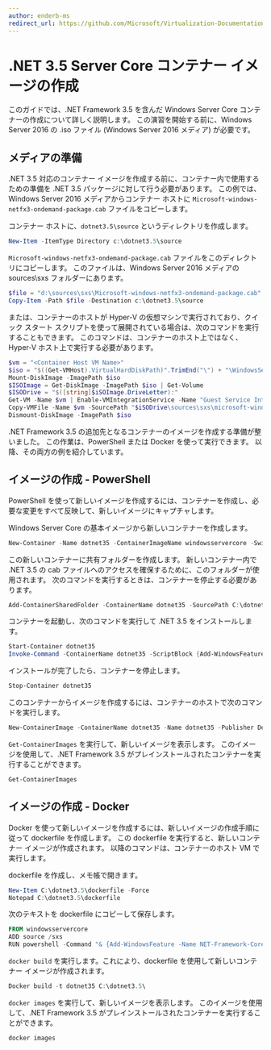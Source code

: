 ```yaml
---
author: enderb-ms
redirect_url: https://github.com/Microsoft/Virtualization-Documentation/tree/master/windows-container-samples
---
```



# .NET 3.5 Server Core コンテナー イメージの作成

このガイドでは、.NET Framework 3.5 を含んだ Windows Server Core コンテナーの作成について詳しく説明します。 この演習を開始する前に、Windows Server 2016 の .iso ファイル (Windows Server 2016 メディア) が必要です。

## メディアの準備

.NET 3.5 対応のコンテナー イメージを作成する前に、コンテナー内で使用するための準備を .NET 3.5 パッケージに対して行う必要があります。 この例では、Windows Server 2016 メディアからコンテナー ホストに `Microsoft-windows-netfx3-ondemand-package.cab` ファイルをコピーします。

コンテナー ホストに、`dotnet3.5\source` というディレクトリを作成します。

```powershell
New-Item -ItemType Directory c:\dotnet3.5\source
```

`Microsoft-windows-netfx3-ondemand-package.cab` ファイルをこのディレクトリにコピーします。 このファイルは、Windows Server 2016 メディアの sources\sxs フォルダーにあります。

```powershell
$file = "d:\sources\sxs\Microsoft-windows-netfx3-ondemand-package.cab"
Copy-Item -Path $file -Destination c:\dotnet3.5\source
``` 
    
または、コンテナーのホストが Hyper-V の仮想マシンで実行されており、クイック スタート スクリプトを使って展開されている場合は、次のコマンドを実行することもできます。 このコマンドは、コンテナーのホスト上ではなく、Hyper-V ホスト上で実行する必要があります。 

```powershell
$vm = "<Container Host VM Name>"
$iso = "$((Get-VMHost).VirtualHardDiskPath)".TrimEnd("\") + "\WindowsServerTP4.iso"
Mount-DiskImage -ImagePath $iso
$ISOImage = Get-DiskImage -ImagePath $iso | Get-Volume
$ISODrive = "$([string]$iSOImage.DriveLetter):"
Get-VM -Name $vm | Enable-VMIntegrationService -Name "Guest Service Interface"
Copy-VMFile -Name $vm -SourcePath "$iSODrive\sources\sxs\microsoft-windows-netfx3-ondemand-package.cab" -DestinationPath "c:\dotnet3.5\source\microsoft-windows-netfx3-ondemand-package.cab" -FileSource Host -CreateFullPath
Dismount-DiskImage -ImagePath $iso
```

.NET Framework 3.5 の追加先となるコンテナーのイメージを作成する準備が整いました。 この作業は、PowerShell または Docker を使って実行できます。 以降、その両方の例を紹介しています。

## イメージの作成 - PowerShell

PowerShell を使って新しいイメージを作成するには、コンテナーを作成し、必要な変更をすべて反映して、新しいイメージにキャプチャします。

Windows Server Core の基本イメージから新しいコンテナーを作成します。

```powershell
New-Container -Name dotnet35 -ContainerImageName windowsservercore -SwitchName "Virtual Switch"
```

この新しいコンテナーに共有フォルダーを作成します。 新しいコンテナー内で .NET 3.5 の cab ファイルへのアクセスを確保するために、このフォルダーが使用されます。  次のコマンドを実行するときは、コンテナーを停止する必要があります。

```powershell
Add-ContainerSharedFolder -ContainerName dotnet35 -SourcePath C:\dotnet3.5\source -DestinationPath c:\sxs
```

コンテナーを起動し、次のコマンドを実行して .NET 3.5 をインストールします。

```powershell
Start-Container dotnet35
Invoke-Command -ContainerName dotnet35 -ScriptBlock {Add-WindowsFeature -Name NET-Framework-Core -Source c:\sxs} -RunAsAdministrator
```

インストールが完了したら、コンテナーを停止します。

```powershell
Stop-Container dotnet35
```

このコンテナーからイメージを作成するには、コンテナーのホストで次のコマンドを実行します。

```powershell
New-ContainerImage -ContainerName dotnet35 -Name dotnet35 -Publisher Demo -Version 1.0
```

`Get-ContainerImages` を実行して、新しいイメージを表示します。 このイメージを使用して、.NET Framework 3.5 がプレインストールされたコンテナーを実行することができます。

```powershell
Get-ContainerImages
```

## イメージの作成 - Docker
 
Docker を使って新しいイメージを作成するには、新しいイメージの作成手順に従って dockerfile を作成します。 この dockerfile を実行すると、新しいコンテナー イメージが作成されます。 以降のコマンドは、コンテナーのホスト VM で実行します。

dockerfile を作成し、メモ帳で開きます。

```powershell
New-Item C:\dotnet3.5\dockerfile -Force
Notepad C:\dotnet3.5\dockerfile
```

次のテキストを dockerfile にコピーして保存します。

```powershell
FROM windowsservercore
ADD source /sxs
RUN powershell -Command "& {Add-WindowsFeature -Name NET-Framework-Core -Source c:\sxs}"
```

`docker build` を実行します。これにより、dockerfile を使用して新しいコンテナー イメージが作成されます。

```powershell
Docker build -t dotnet35 C:\dotnet3.5\
```

`docker images` を実行して、新しいイメージを表示します。 このイメージを使用して、.NET Framework 3.5 がプレインストールされたコンテナーを実行することができます。

```powershell
docker images
```


<!--HONumber=May16_HO3-->


